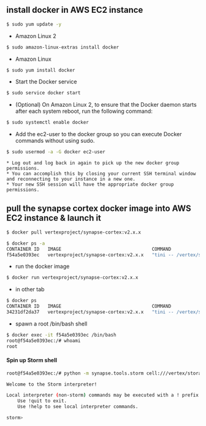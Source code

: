 ## install docker in AWS EC2 instance

```bash
$ sudo yum update -y
```
* Amazon Linux 2
```bash
$ sudo amazon-linux-extras install docker
```
* Amazon Linux
```bash
$ sudo yum install docker
```
* Start the Docker service
```bash
$ sudo service docker start
```
* (Optional) On Amazon Linux 2, to ensure that the Docker daemon starts after each system reboot, run the following command:
```bash
$ sudo systemctl enable docker
```
* Add the ec2-user to the docker group so you can execute Docker commands without using sudo.
```bash
$ sudo usermod -a -G docker ec2-user
```
```
* Log out and log back in again to pick up the new docker group permissions.
* You can accomplish this by closing your current SSH terminal window and reconnecting to your instance in a new one.
* Your new SSH session will have the appropriate docker group permissions.
```
## pull the synapse cortex docker image into AWS EC2 instance & launch it
```bash
$ docker pull vertexproject/synapse-cortex:v2.x.x
```
```bash
$ docker ps -a    
CONTAINER ID   IMAGE                                 COMMAND                  CREATED        STATUS                    PORTS     NAMES
f54a5e0393ec   vertexproject/synapse-cortex:v2.x.x   "tini -- /vertex/syn…"   14 hours ago   Exited (0) 14 hours ago             recursing_euclid

```
* run the docker image
```bash
$ docker run vertexproject/synapse-cortex:v2.x.x

```
* in other tab
```bash
$ docker ps                  
CONTAINER ID   IMAGE                                 COMMAND                  CREATED          STATUS                            PORTS                 NAMES
34231df2da37   vertexproject/synapse-cortex:v2.x.x   "tini -- /vertex/syn…"   10 seconds ago   Up 9 seconds (health: starting)   4443/tcp, 27492/tcp   nifty_hodgkin
```
* spawn a root /bin/bash shell
```bash
$ docker exec -it f54a5e0393ec /bin/bash
root@f54a5e0393ec:/# whoami
root
```

####  Spin up Storm shell 
```bash
root@f54a5e0393ec:/# python -m synapse.tools.storm cell:///vertex/storage

Welcome to the Storm interpreter!

Local interpreter (non-storm) commands may be executed with a ! prefix:
    Use !quit to exit.
    Use !help to see local interpreter commands.

storm>

```

